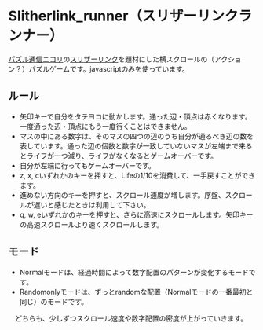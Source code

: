 # Slitherlink_runner（スリザーリンクランナー）

[パズル通信ニコリ](https://www.nikoli.co.jp/)の[スリザーリンク](https://www.nikoli.co.jp/ja/puzzles/slitherlink/)を題材にした横スクロールの（アクション？）パズルゲームです。javascriptのみを使っています。

## ルール

- 矢印キーで自分をタテヨコに動かします。通った辺・頂点は赤くなります。一度通った辺・頂点にもう一度行くことはできません。
- マスの中にある数字は、そのマスの四つの辺のうち自分が通るべき辺の数を表しています。通った辺の個数と数字が一致していないマスが左端まで来るとライフが一つ減り、ライフがなくなるとゲームオーバーです。
- 自分が左端に行ってもゲームオーバーです。
- z, x, cいずれかのキーを押すと、Lifeの1/10を消費して、一手戻すことができます。
- 進めない方向のキーを押すと、スクロール速度が増します。序盤、スクロールが遅いと感じたときは利用して下さい。
- q, w, eいずれかのキーを押すと、さらに高速にスクロールします。矢印キーの高速スクロールより速くスクロールします。

## モード
- Normalモードは、経過時間によって数字配置のパターンが変化するモードです。
- Randomonlyモードは、ずっとrandomな配置（Normalモードの一番最初と同じ）のモードです。

　どちらも、少しずつスクロール速度や数字配置の密度が上がっていきます。
